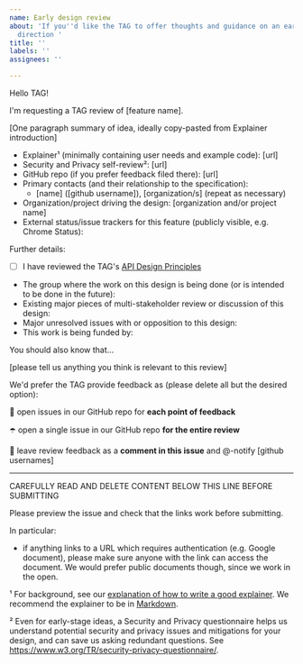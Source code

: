 ```yaml
---
name: Early design review
about: 'If you''d like the TAG to offer thoughts and guidance on an early-stage design
  direction '
title: ''
labels: ''
assignees: ''

---
```


Hello TAG!

I'm requesting a TAG review of [feature name].

[One paragraph summary of idea, ideally copy-pasted from Explainer introduction]

  - Explainer¹ (minimally containing user needs and example code): [url]
  - Security and Privacy self-review²: [url]
  - GitHub repo (if you prefer feedback filed there): [url]
  - Primary contacts (and their relationship to the specification): 
      - [name] ([github username]), [organization/s] (repeat as necessary)
  - Organization/project driving the design: [organization and/or project name] 
  - External status/issue trackers for this feature (publicly visible, e.g. Chrome Status):

Further details:

  - [ ] I have reviewed the TAG's [API Design Principles](https://w3ctag.github.io/design-principles/)
  - The group where the work on this design is being done (or is intended to be done in the future):
  - Existing major pieces of multi-stakeholder review or discussion of this design: 
  - Major unresolved issues with or opposition to this design:
  - This work is being funded by: 

You should also know that...

[please tell us anything you think is relevant to this review]

We'd prefer the TAG provide feedback as (please delete all but the desired option):

  🐛 open issues in our GitHub repo for **each point of feedback**

  ☂️ open a single issue in our GitHub repo **for the entire review**

  💬 leave review feedback as a **comment in this issue** and @-notify [github usernames]

------------------------------------------------------------------------------------
CAREFULLY READ AND DELETE CONTENT BELOW THIS LINE BEFORE SUBMITTING

Please preview the issue and check that the links work before submitting.

In particular:
* if anything links to a URL which requires authentication (e.g. Google document), please make sure anyone with the link can access the document. We would prefer public documents though, since we work in the open.

¹ For background, see our [explanation of how to write a good explainer](https://w3ctag.github.io/explainers). We recommend the explainer to be in [Markdown](https://github.github.com/gfm/).

² Even for early-stage ideas, a Security and Privacy questionnaire helps us understand potential security and privacy issues and mitigations for your design, and can save us asking redundant questions. See https://www.w3.org/TR/security-privacy-questionnaire/.
